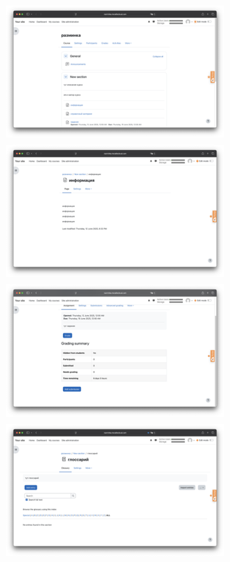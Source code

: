 ![](3.2/FCEL/lab4-6/images/imagereadme.png)

![](3.2/FCEL/lab4-6/images/imagereadme-1.png)

![](3.2/FCEL/lab4-6/images/imagereadme-2.png)

![](3.2/FCEL/lab4-6/images/imagereadme-3.png)
